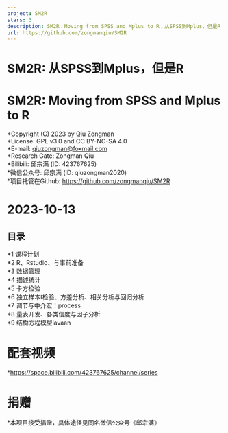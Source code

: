 ```yaml
---
project: SM2R
stars: 3
description: SM2R：Moving from SPSS and Mplus to R；从SPSS到Mplus，但是R
url: https://github.com/zongmanqiu/SM2R
---
```


SM2R: 从SPSS到Mplus，但是R
=====================

SM2R: Moving from SPSS and Mplus to R
=====================================

\*Copyright (C) 2023 by Qiu Zongman  
\*License: GPL v3.0 and CC BY-NC-SA 4.0  
\*E-mail: qiuzongman@foxmail.com  
\*Research Gate: Zongman Qiu  
\*Bilibili: 邱宗满 (ID: 423767625)  
\*微信公众号: 邱宗满 (ID: qiuzongman2020)  
\*项目托管在Github: https://github.com/zongmanqiu/SM2R

2023-10-13
==========

目录
--

\*1 课程计划  
\*2 R、Rstudio、与事前准备  
\*3 数据管理  
\*4 描述统计  
\*5 卡方检验  
\*6 独立样本t检验、方差分析、相关分析与回归分析  
\*7 调节与中介宏：process  
\*8 量表开发、各类信度与因子分析  
\*9 结构方程模型lavaan

配套视频
====

\*https://space.bilibili.com/423767625/channel/series

捐赠
==

\*本项目接受捐赠，具体途径见同名微信公众号《邱宗满》
